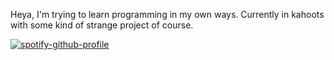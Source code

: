 <!-- Heading -->
Heya, I'm trying to learn programming in my own ways. Currently in kahoots with some kind of strange project of course.

[![spotify-github-profile](https://spotify-github-profile.vercel.app/api/view?uid=gihqxxqq5osoi2fo24m8zabl2&cover_image=true&theme=default&show_offline=false&background_color=000000&interchange=true&bar_color=e5b60b&bar_color_cover=false)](https://spotify-github-profile.vercel.app/api/view?uid=gihqxxqq5osoi2fo24m8zabl2&redirect=true)




<!---
NemesisBoop/NemesisBoop is a ✨ special ✨ repository because its `README.md` (this file) appears on your GitHub profile.
You can click the Preview link to take a look at your changes.
--->
